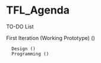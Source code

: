 # TFL_Agenda

TO-DO List

First Iteration (Working Prototype) ()
      
      
      
      Design ()
      Programming ()
